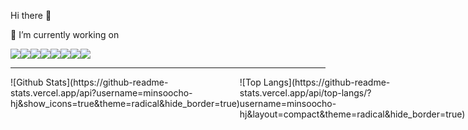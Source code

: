Hi there 👋


💫 I’m currently working on 
<div style="display:flex;">
<img src="https://img.shields.io/badge/React-61DAFB?style=flat-square&logo=React&logoColor=000"/>
<img src="https://img.shields.io/badge/html5-E34F26?style=flat-square&logo=html5&logoColor=white"/>
<img src="https://img.shields.io/badge/javascript-F7DF1E?style=flat-square&logo=javascript&logoColor=333"/>
<img src="https://img.shields.io/badge/css3-1572B6?style=flat-square&logo=css3&logoColor=white"/>
<img src="https://img.shields.io/badge/sass.js-CC6699?style=flat-square&logo=Sass&logoColor=fff"/>
<img src="https://img.shields.io/badge/PostCSS-white?style=flat-square&logo=postcss&logoColor=red"/>
<img src="https://img.shields.io/badge/Ruby-white?style=flat-square&logo=ruby&logoColor=red"/>
<img src="https://img.shields.io/badge/Rails-white?style=flat-square&logo=rubyonrails&logoColor=red"/>
</div>

<hr>
<div style="display:flex;">
 <div>![Github Stats](https://github-readme-stats.vercel.app/api?username=minsoocho-hj&show_icons=true&theme=radical&hide_border=true)</div>

<div>![Top Langs](https://github-readme-stats.vercel.app/api/top-langs/?username=minsoocho-hj&layout=compact&theme=radical&hide_border=true)</div>
</div>
